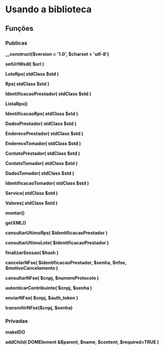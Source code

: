 # Usando a biblioteca

## Funções

### Publicas

**__construct($version = '1.0', $charset = 'utf-8')**

**setUrlWsdl( $url )**

**LoteRps( stdClass $std )**

**Rps( stdClass $std )**

**IdentificacaoPrestador( stdClass $std )**

**ListaRps()**

**IdentificacaoRps( stdClass $std )**

**DadosPrestador( stdClass $std )**

**EnderecoPrestador( stdClass $std )**

**EnderecoTomador( stdClass $std )**

**ContatoPrestador( stdClass $std )**

**ContatoTomador( stdClass $std )**

**DadosTomador( stdClass $std )**

**IdentificacaoTomador( stdClass $std )**

**Servico( stdClass $std )**

**Valores( stdClass $std )**

**montar()**

**getXML()**

**consultarUltimoRps( $identificacaoPrestador )**

**consultarUltimoLote( $identificacaoPrestador )**

**finalizarSessao( $hash )**

**cancelarNFse( $identificacaoPrestador, $senha, $nfse, $motivoCancelamento )**

**consultarNFse( $cnpj, $numeroProtocolo )**

**autenticarContribuinte( $cnpj, $senha )**

**enviarNFse( $cnpj, $auth_token )**

**transmitirNFse($cnpj, $senha)**


### Privadas

**makeID()**

**addChild( DOMElement &$parent, $name, $content, $required=TRUE )**

